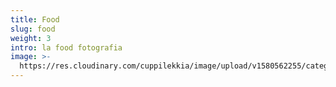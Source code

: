 ```yaml
---
title: Food
slug: food
weight: 3
intro: la food fotografia
image: >-
  https://res.cloudinary.com/cuppilekkia/image/upload/v1580562255/categorie/food_3x4_xogiiw.jpg
---
```


